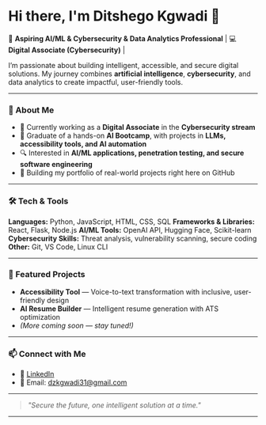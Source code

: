 # Hi there, I'm Ditshego Kgwadi 👋

🚀 **Aspiring AI/ML & Cybersecurity & Data Analytics Professional** | 💻 **Digital Associate (Cybersecurity)** | 

I’m passionate about building intelligent, accessible, and secure digital solutions. My journey combines **artificial intelligence**, **cybersecurity**, and data analytics to create impactful, user-friendly tools.

---

### 🌟 About Me

* 🎯 Currently working as a **Digital Associate** in the **Cybersecurity stream**
* 🤖 Graduate of a hands-on **AI Bootcamp**, with projects in **LLMs, accessibility tools, and AI automation**
* 🔍 Interested in **AI/ML applications, penetration testing, and secure software engineering**
* 📂 Building my portfolio of real-world projects right here on GitHub

---

### 🛠️ Tech & Tools

**Languages:** Python, JavaScript, HTML, CSS, SQL
**Frameworks & Libraries:** React, Flask, Node.js
**AI/ML Tools:** OpenAI API, Hugging Face, Scikit-learn
**Cybersecurity Skills:** Threat analysis, vulnerability scanning, secure coding
**Other:** Git, VS Code, Linux CLI

---

### 📌 Featured Projects

* **Accessibility Tool** — Voice-to-text transformation with inclusive, user-friendly design
* **AI Resume Builder** — Intelligent resume generation with ATS optimization
* *(More coming soon — stay tuned!)*

---

### 📫 Connect with Me

* 💼 [LinkedIn](https://www.linkedin.com/in/ditshego-kgwadi-06b5772ba/)
* 📧 Email: dzkgwadi31@gmail.com

---

> *"Secure the future, one intelligent solution at a time."*

---



<!---
Ditshego21/Ditshego21 is a ✨ special ✨ repository because its `README.md` (this file) appears on your GitHub profile.
You can click the Preview link to take a look at your changes.
--->
